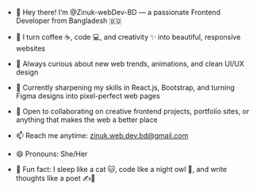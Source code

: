 - 👋 Hey there! I’m @Zinuk-webDev-BD — a passionate Frontend Developer from Bangladesh 🇧🇩  
- 🎨 I turn coffee ☕, code 💻, and creativity ✨ into beautiful, responsive websites  
- 👀 Always curious about new web trends, animations, and clean UI/UX design  
- 🌱 Currently sharpening my skills in React.js, Bootstrap, and turning Figma designs into pixel-perfect web pages  
- 🤝 Open to collaborating on creative frontend projects, portfolio sites, or anything that makes the web a better place  
- 📫 Reach me anytime: zinuk.web.dev.bd@gmail.com
 
- 😄 Pronouns: She/Her  
- 🧠 Fun fact: I sleep like a cat 🐱, code like a night owl 🦉, and write thoughts like a poet ✍️📖  


<!---
Zinuk-webDev-BD/Zinuk-webDev-BD is a ✨ special ✨ repository because its `README.md` (this file) appears on your GitHub profile.
You can click the Preview link to take a look at your changes.
--->
